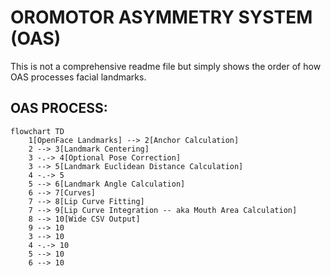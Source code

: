 # OROMOTOR ASYMMETRY SYSTEM (OAS)
This is not a comprehensive readme file but simply shows the order of how OAS processes facial landmarks.

## OAS PROCESS:

```mermaid
flowchart TD
    1[OpenFace Landmarks] --> 2[Anchor Calculation]
    2 --> 3[Landmark Centering]
    3 -.-> 4[Optional Pose Correction]
    3 --> 5[Landmark Euclidean Distance Calculation]
    4 -.-> 5
    5 --> 6[Landmark Angle Calculation]
    6 --> 7[Curves]
    7 --> 8[Lip Curve Fitting]
    7 --> 9[Lip Curve Integration -- aka Mouth Area Calculation]
    8 --> 10[Wide CSV Output]
    9 --> 10
    3 --> 10
    4 -.-> 10
    5 --> 10
    6 --> 10
    
